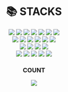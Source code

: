 <div align=center><h1>📚 STACKS</h1></div>

<div align=center> 
 <img src="https://img.shields.io/badge/html5-E34F26?style=for-the-badge&logo=html5&logoColor=white"> 
 <img src="https://img.shields.io/badge/css-1572B6?style=for-the-badge&logo=css3&logoColor=white"> 
 <img src="https://img.shields.io/badge/javascript-F7DF1E?style=for-the-badge&logo=javascript&logoColor=white"> 
 <img src="https://img.shields.io/badge/typescript-3178C6?style=for-the-badge&logo=typescript&logoColor=white">
 <img src="https://img.shields.io/badge/React-61DAFB?style=for-the-badge&logo=React&logoColor=white">
 <img src="https://img.shields.io/badge/Redux-764ABC?style=for-the-badge&logo=Redux&logoColor=white">
 <img src="https://img.shields.io/badge/Next.js-000000?style=for-the-badge&logo=Next.js&logoColor=white">
 </br>
 <img src="https://img.shields.io/badge/Sass-CC6699?style=for-the-badge&logo=Sass&logoColor=white">
 <img src="https://img.shields.io/badge/Tailwind%20CSS-38B2AC?style=for-the-badge&logo=Tailwind%20CSS&logoColor=white">
 <img src="https://img.shields.io/badge/styled--components-DB7093?style=for-the-badge&logo=styled-components&logoColor=white">
 <img src="https://img.shields.io/badge/Font%20Awesome-339AF0?style=for-the-badge&logo=Font%20Awesome&logoColor=white">
 <img src="https://img.shields.io/badge/MUI-007FFF?style=for-the-badge&logo=MUI&logoColor=white">
 <img src="https://img.shields.io/badge/Ant%20Design-0170FE?style=for-the-badge&logo=Ant-Design&logoColor=white">
 </br>
 <img src="https://img.shields.io/badge/Git-F05032?style=for-the-badge&logo=Git&logoColor=white">
 <img src="https://img.shields.io/badge/GitHub-181717?style=for-the-badge&logo=GitHub&logoColor=white">
 <img src="https://img.shields.io/badge/GitKraken-179287?style=for-the-badge&logo=GitKraken&logoColor=white">
 <img src="https://img.shields.io/badge/Sourcetree-0052CC?style=for-the-badge&logo=Sourcetree&logoColor=white">
 </br>
 <img src="https://img.shields.io/badge/npm-CB3837?style=for-the-badge&logo=npm&logoColor=white">
 <img src="https://img.shields.io/badge/Yarn-2C8EBB?style=for-the-badge&logo=Yarn&logoColor=white">
 <img src="https://img.shields.io/badge/firebase-FFCA28?style=for-the-badge&logo=firebase&logoColor=black">
 <img src="https://img.shields.io/badge/Notion-000000?style=for-the-badge&logo=notion&logoColor=white">
 <img src="https://img.shields.io/badge/Slack-4A154B?style=for-the-badge&logo=slack&logoColor=white">

</div>

<div align=center><h3> COUNT </h3></div>

<div align=center>
  <img src="https://hits.seeyoufarm.com/api/count/incr/badge.svg?url=https%3A%2F%2Fgithub.com%2FBanjae%2Fhit-counter&count_bg=%23706C6A&title_bg=%2358C693&icon=octopusdeploy.svg&icon_color=%23E7E7E7&title=Hits&edge_flat=false"/></a>
</div>

